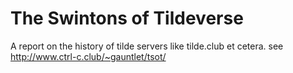 # The Swintons of Tildeverse
A report on the history of tilde servers like tilde.club et cetera.
see http://www.ctrl-c.club/~gauntlet/tsot/
